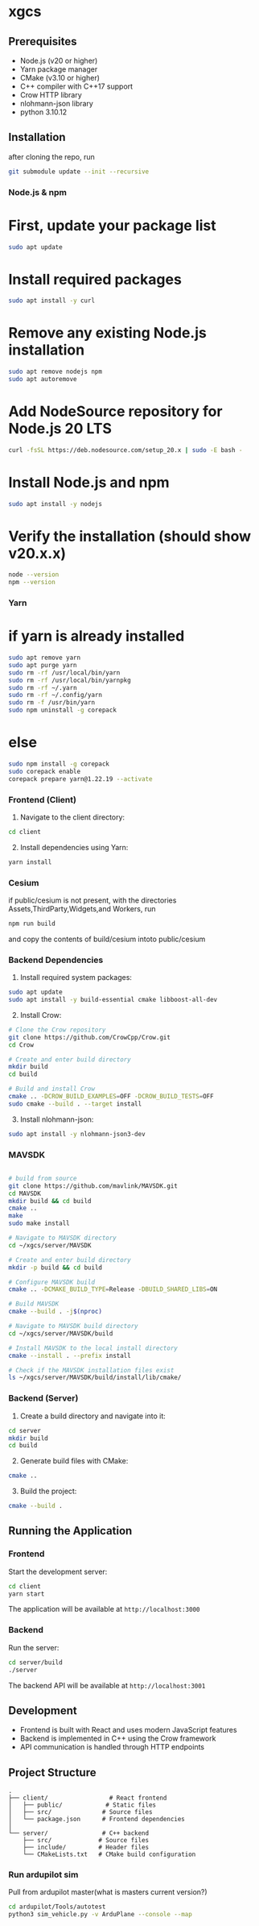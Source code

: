 # xgcs

## Prerequisites

- Node.js (v20 or higher)
- Yarn package manager
- CMake (v3.10 or higher)
- C++ compiler with C++17 support
- Crow HTTP library
- nlohmann-json library
- python 3.10.12
## Installation

after cloning the repo, run
```bash
git submodule update --init --recursive
```

### Node.js & npm

# First, update your package list
```bash
sudo apt update
```

# Install required packages
```bash
sudo apt install -y curl
```

# Remove any existing Node.js installation
```bash
sudo apt remove nodejs npm
sudo apt autoremove
```

# Add NodeSource repository for Node.js 20 LTS
```bash
curl -fsSL https://deb.nodesource.com/setup_20.x | sudo -E bash -
```

# Install Node.js and npm
```bash 
sudo apt install -y nodejs
```
# Verify the installation (should show v20.x.x)
```bash
node --version
npm --version
```

### Yarn

# if yarn is already installed
```bash
sudo apt remove yarn
sudo apt purge yarn
sudo rm -rf /usr/local/bin/yarn
sudo rm -rf /usr/local/bin/yarnpkg
sudo rm -rf ~/.yarn
sudo rm -rf ~/.config/yarn
sudo rm -f /usr/bin/yarn
sudo npm uninstall -g corepack
```
# else

```bash
sudo npm install -g corepack
sudo corepack enable
corepack prepare yarn@1.22.19 --activate
```

### Frontend (Client)

1. Navigate to the client directory:
```bash
cd client
```

2. Install dependencies using Yarn:
```bash
yarn install
```

### Cesium
if public/cesium is not present, with the directories Assets,ThirdParty,Widgets,and Workers, run
```bash
npm run build
```
and copy the contents of build/cesium intoto public/cesium

### Backend Dependencies

1. Install required system packages:
```bash
sudo apt update
sudo apt install -y build-essential cmake libboost-all-dev
```

2. Install Crow:
```bash
# Clone the Crow repository
git clone https://github.com/CrowCpp/Crow.git
cd Crow

# Create and enter build directory
mkdir build
cd build

# Build and install Crow
cmake .. -DCROW_BUILD_EXAMPLES=OFF -DCROW_BUILD_TESTS=OFF
sudo cmake --build . --target install
```
3. Install nlohmann-json:
```bash
sudo apt install -y nlohmann-json3-dev
```

### MAVSDK
```bash

# build from source
git clone https://github.com/mavlink/MAVSDK.git
cd MAVSDK
mkdir build && cd build
cmake ..
make
sudo make install

# Navigate to MAVSDK directory
cd ~/xgcs/server/MAVSDK

# Create and enter build directory
mkdir -p build && cd build

# Configure MAVSDK build
cmake .. -DCMAKE_BUILD_TYPE=Release -DBUILD_SHARED_LIBS=ON

# Build MAVSDK
cmake --build . -j$(nproc)

# Navigate to MAVSDK build directory
cd ~/xgcs/server/MAVSDK/build

# Install MAVSDK to the local install directory
cmake --install . --prefix install

# Check if the MAVSDK installation files exist
ls ~/xgcs/server/MAVSDK/build/install/lib/cmake/
```
### Backend (Server)

1. Create a build directory and navigate into it:
```bash
cd server
mkdir build
cd build
```

2. Generate build files with CMake:
```bash
cmake ..
```

3. Build the project:
```bash
cmake --build .
```

## Running the Application

### Frontend
Start the development server:
```bash
cd client
yarn start
```
The application will be available at `http://localhost:3000`

### Backend
Run the server:
```bash
cd server/build
./server
```
The backend API will be available at `http://localhost:3001`

## Development

- Frontend is built with React and uses modern JavaScript features
- Backend is implemented in C++ using the Crow framework
- API communication is handled through HTTP endpoints

## Project Structure

```
.
├── client/                 # React frontend
│   ├── public/            # Static files
│   ├── src/              # Source files
│   └── package.json      # Frontend dependencies
│
└── server/               # C++ backend
    ├── src/             # Source files
    ├── include/         # Header files
    └── CMakeLists.txt   # CMake build configuration
```
### Run ardupilot sim
Pull from ardupilot master(what is masters current version?)
```bash
cd ardupilot/Tools/autotest
python3 sim_vehicle.py -v ArduPlane --console --map
```

